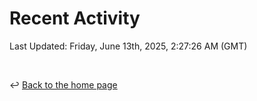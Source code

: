 # Recent Activity

<!--RECENT_ACTIVITY:start-->
<!--RECENT_ACTIVITY:end-->

<!--RECENT_ACTIVITY:last_update-->
Last Updated: Friday, June 13th, 2025, 2:27:26 AM (GMT)
<!--RECENT_ACTIVITY:last_update_end-->

<br>

↩️ [Back to the home page](/README.md)
